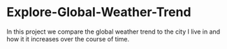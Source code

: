 # Explore-Global-Weather-Trend
In this project we compare the global weather trend to the city I live in and how it it increases over the course of time.
